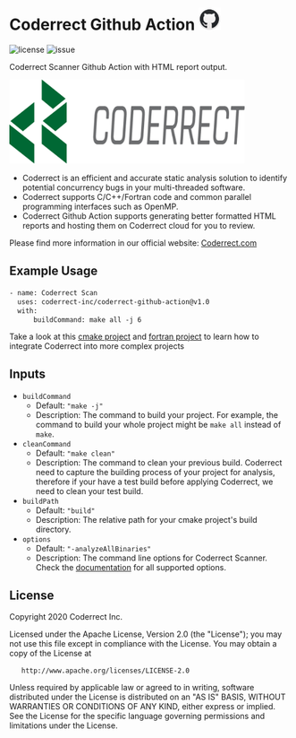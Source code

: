 # Coderrect Github Action <img src="images/github.png" alt="Github" width="40" height="40">
![license](https://img.shields.io/github/license/coderrect-inc/coderrect-github-action)
![issue](https://img.shields.io/github/issues/coderrect-inc/coderrect-github-action)

Coderrect Scanner Github Action with HTML report output.

<img src="images/coderrect-logo.png" alt="Github" height="150">

- Coderrect is an efficient and accurate static analysis solution to identify potential concurrency bugs in your multi-threaded software.
- Coderrect supports C/C++/Fortran code and common parallel programming interfaces such as OpenMP.
- Coderrect Github Action supports generating better formatted HTML reports and hosting them on Coderrect cloud for you to review.

Please find more information in our official website: [Coderrect.com](coderrect.com) 

## Example Usage
```
- name: Coderrect Scan
  uses: coderrect-inc/coderrect-github-action@v1.0
  with:
      buildCommand: make all -j 6
```
Take a look at this [cmake project](https://github.com/coderrect-inc/CloverLeaf_OpenMP) and [fortran project](https://github.com/coderrect-inc/covid-sim ) to learn how to integrate Coderrect into more complex projects

## Inputs
- `buildCommand`
  - Default: `"make -j"`
  - Description: The command to build your project. For example, the command to build your whole project might be `make all` instead of `make`.
- `cleanCommand`
  - Default: `"make clean"`
  - Description: The command to clean your previous build. Coderrect need to capture the building process of your project for analysis, therefore if your have a test build before applying Coderrect, we need to clean your test build.
- `buildPath`
  - Default: `"build"`
  - Description: The relative path for your cmake project's build directory.
- `options`
  - Default: `"-analyzeAllBinaries"`
  - Description: The command line options for Coderrect Scanner. Check the [documentation](https://coderrect.com/documentation/reference/) for all supported options.

## License
   Copyright 2020 Coderrect Inc.

   Licensed under the Apache License, Version 2.0 (the "License");
   you may not use this file except in compliance with the License.
   You may obtain a copy of the License at

       http://www.apache.org/licenses/LICENSE-2.0

   Unless required by applicable law or agreed to in writing, software
   distributed under the License is distributed on an "AS IS" BASIS,
   WITHOUT WARRANTIES OR CONDITIONS OF ANY KIND, either express or implied.
   See the License for the specific language governing permissions and
   limitations under the License.
